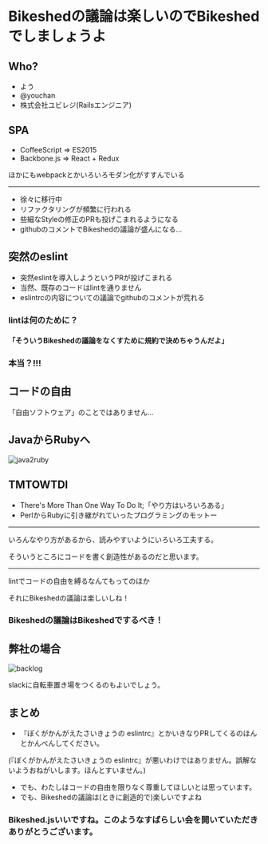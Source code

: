 # Bikeshedの議論は楽しいのでBikeshedでしましょうよ

## Who?

* よう
* @youchan
* 株式会社ユビレジ(Railsエンジニア)

## SPA

* CoffeeScript => ES2015
* Backbone.js => React + Redux

ほかにもwebpackとかいろいろモダン化がすすんでいる

----

* 徐々に移行中
* リファクタリングが頻繁に行われる
* 些細なStyleの修正のPRも投げこまれるようになる
* githubのコメントでBikeshedの議論が盛んになる…

## 突然のeslint

* 突然eslintを導入しようというPRが投げこまれる
* 当然、既存のコードはlintを通りません
* eslintrcの内容についての議論でgithubのコメントが荒れる

### lintは何のために？

#### 「そういうBikeshedの議論をなくすために規約で決めちゃうんだよ」

### 本当？!!!

## コードの自由

「自由ソフトウェア」のことではありません…

## JavaからRubyへ

![java2ruby]()

## TMTOWTDI

* There's More Than One Way To Do It;「やり方はいろいろある」
* PerlからRubyに引き継がれていったプログラミングのモットー

----

いろんなやり方があるから、読みやすいようにいろいろ工夫する。

そういうところにコードを書く創造性があるのだと思います。

----

lintでコードの自由を縛るなんてもってのほか

それにBikeshedの議論は楽しいしね！

### Bikeshedの議論はBikeshedでするべき！

## 弊社の場合

![backlog]()

slackに自転車置き場をつくるのもよいでしょう。

## まとめ

* 『ぼくがかんがえたさいきょうの eslintrc』とかいきなりPRしてくるのほんとかんべんしてください。

(『ぼくがかんがえたさいきょうの eslintrc』が悪いわけではありません。誤解ないようおねがいします。ほんとすいません。)

* でも、わたしはコードの自由を限りなく尊重してほしいとは思っています。
* でも、Bikeshedの議論は(ときに創造的で)楽しいですよね

### Bikeshed.jsいいですね。このようなすばらしい会を開いていただきありがとうございます。
